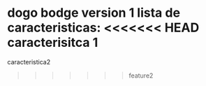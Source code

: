 dogo bodge
version 1
lista de caracteristicas:
<<<<<<< HEAD
caracterisitca 1
=======
caracteristica2
>>>>>>> feature2
